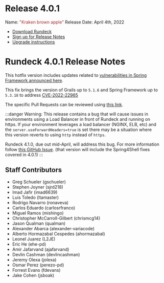 # Release 4.0.1

Name: <span style="color: brown"><span class="glyphicon glyphicon-apple"></span> "Kraken brown apple"</span>
Release Date: April 4th, 2022

- [Download Rundeck](https://download.rundeck.com/)
- [Sign up for Release Notes](https://www.rundeck.com/release-notes-signup)
- [Upgrade instructions](/upgrading/)

# Rundeck 4.0.1 Release Notes

This hotfix version includes updates related to [vulnerabilities in Spring Framework announced here](https://spring.io/blog/2022/03/31/spring-framework-rce-early-announcement).

This fix brings the version of Grails up to `5.1.6` and Spring Framework up to `5.3.18` to address [CVE-2022-22965](https://cve.mitre.org/cgi-bin/cvename.cgi?name=CVE-2022-22965)

The specific Pull Requests can be reviewed using [this link](https://github.com/rundeck/rundeck/compare/release/4.0.0...release/4.0.1).

:::danger
Warning:  This release contains a bug that will cause issues in environments using a Load Balancer in front of Rundeck and running on https.  If your environment leverages a load balancer (NGINX, ELB, etc) and the `server.useForwardHeaders=true` is set there may be a situation where this version reverts to using `http` instead of `https`.

Rundeck 4.1.0, due out mid-April, will address this bug.  For more information follow [this GitHub Issue](https://github.com/rundeck/rundeck/issues/7605).  (that version will include the Spring4Shell fixes covered in 4.0.1)
:::

## Staff Contributors

* Greg Schueler (gschueler)
* Stephen Joyner (sjrd218)
* Imad Jafir (imad6639)
* Luis Toledo (ltamaster)
* Rodrigo Navarro (ronaveva)
* Carlos Eduardo (carlosrfranco)
* Miguel Ramos (mishingo)
* Christopher McCarroll-Gilbert (chrismcg14)
* Jason Qualman (qualman)
* Alexander Abarca (alexander-variacode)
* Alberto Hormazabal Cespedes (ahormazabal)
* Leonel Juarez (L2JE)
* Eric He (ehe-pd)
* Amir Jafarvand (ajafarvand)
* Devlin Cashman (devlincashman)
* Jeremy Olexa (jolexa)
* Osmar Perez (perezo-pd)
* Forrest Evans (fdevans)
* Jake Cohen (jsboak)
